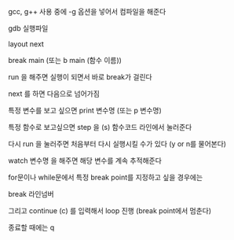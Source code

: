 gcc, g++ 사용 중에 -g 옵션을 넣어서 컴파일을 해준다   

gdb 실행파일

layout next

break main (또는 b main (함수 이름))

run  을 해주면 실행이 되면서 바로 break가 걸린다  

next 를 하면 다음으로 넘어가짐

특정 변수를 보고 싶으면 print 변수명   (또는 p 변수명)

특정 함수로 보고싶으면 step 을 (s)  함수코드 라인에서 눌러준다   

다시 run 을 눌러주면 처음부터 다시 실행시킬 수가 있다  (y or n를 물어본다)


watch 변수명  을 해주면 해당 변수를 계속 추적해준다   

for문이나 while문에서 특정 break point를 지정하고 싶을 경우에는 

break 라인넘버   

그리고 continue (c) 를 입력해서 loop 진행 (break point에서 멈춘다)

종료할 때에는 q


